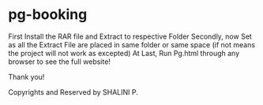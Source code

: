 # pg-booking

First Install the RAR file and Extract to respective Folder
Secondly, now Set as all the Extract File are placed in same folder or same space (if not means the project will not work as excepted)
At Last, Run Pg.html through any browser to see the full website!

Thank you!

Copyrights and Reserved by SHALINI P.
